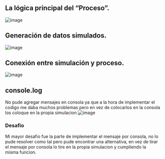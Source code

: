 ## La lógica principal del “Proceso”.
![image](https://github.com/user-attachments/assets/0c6f4162-efc7-4087-893a-15f984de7ca5)

## Generación de datos simulados.
![image](https://github.com/user-attachments/assets/9d6b1157-6ea9-4d32-a678-dbc7bc509b31)

## Conexión entre simulación y proceso.
![image](https://github.com/user-attachments/assets/05f26e0a-b822-482b-95a0-9d73f8a87189)

## console.log
No pude agregar mensajes en consola ya que a la hora de implementar el codigo me daba muchos problemas pero en vez de colocarlos en la consola los coloque en la propia simulacion
![image](https://github.com/user-attachments/assets/a912e5a1-f53f-46dc-87c4-04fa3a0f2641)

### Desafio
Mi mayor desafio fue la parte de implementar el mensaje por consola, no lo pude resolver como tal pero pude encontrar una alternativa, en vez de tirar el mensaje por consola lo tire en la propia simulacion y cumpliendo la misma funcion.
